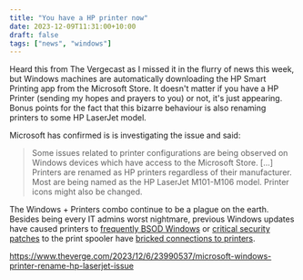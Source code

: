 ```yaml
---
title: "You have a HP printer now"
date: 2023-12-09T11:31:00+10:00
draft: false
tags: ["news", "windows"]
---
```


Heard this from The Vergecast as I missed it in the flurry of news this week, but Windows machines are automatically downloading the HP Smart Printing app from the Microsoft Store. It doesn't matter if you have a HP Printer (sending my hopes and prayers to you) or not, it's just appearing. Bonus points for the fact that this bizarre behaviour is also renaming printers to some HP LaserJet model.

Microsoft has confirmed is is investigating the issue and said:
> Some issues related to printer configurations are being observed on Windows devices which have access to the Microsoft Store. [...] Printers are renamed as HP printers regardless of their manufacturer. Most are being named as the HP LaserJet M101-M106 model. Printer icons might also be changed.

The Windows + Printers combo continue to be a plague on the earth. Besides being every IT admins worst nightmare, previous Windows updates have caused printers to [frequently BSOD Windows](https://www.theverge.com/2021/3/11/22326083/windows-10-security-update-bug-printer-crash-kyocera-ricoh-zebra-microsoft) or [critical security patches](https://www.theverge.com/2021/7/2/22560435/microsoft-printnightmare-windows-print-spooler-service-vulnerability-exploit-0-day) to the print spooler have [bricked connections to printers](https://www.theverge.com/2021/7/8/22569387/zebra-windows-security-update-printer-spooler-microsoft).

https://www.theverge.com/2023/12/6/23990537/microsoft-windows-printer-rename-hp-laserjet-issue
